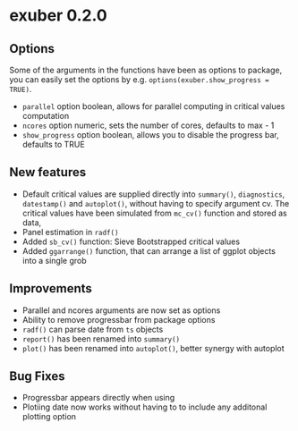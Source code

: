 # exuber 0.2.0

## Options

Some of the arguments in the functions have been as options to package, you can
easily set the options by e.g. `options(exuber.show_progress = TRUE)`.

* `parallel` option boolean, allows for parallel computing in critical values computation 
* `ncores` option numeric, sets the number of cores, defaults to max - 1
* `show_progress` option boolean, allows you to disable the progress bar, defaults to TRUE

## New features

* Default critical values are supplied directly into `summary()`, `diagnostics`,
  `datestamp()` and `autoplot()`, without having to specify argument cv. The 
  critical values have been simulated from `mc_cv()` function and stored as data,
* Panel estimation in `radf()`
* Added `sb_cv()` function: Sieve Bootstrapped critical values
* Added `ggarrange()` function, that can arrange a list of ggplot objects into a single grob

## Improvements

* Parallel and ncores arguments are now set as options
* Ability to remove progressbar from package options
* `radf()` can parse date from `ts` objects
* `report()` has been renamed into `summary()`
* `plot()` has been renamed into `autoplot()`, better synergy with autoplot

## Bug Fixes

* Progressbar appears directly when using 
* Plotiing date now works without having to to include any additonal plotting option
